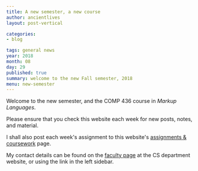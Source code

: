 ```yaml
---
title: A new semester, a new course
author: ancientlives
layout: post-vertical

categories:
- blog

tags: general news
year: 2018
month: 08
day: 29
published: true
summary: welcome to the new Fall semester, 2018
menu: new-semester
---
```


Welcome to the new semester, and the COMP 436 course in *Markup Languages*.

Please ensure that you check this website each week for new posts, notes, and material.

I shall also post each week's assignment to this website's [assignments & coursework](/assignments) page.

My contact details can be found on the [faculty page](http://www.luc.edu/cs/people/ftfaculty/haywardnicholas.shtml) at the CS department website, or using the link in the left sidebar.
